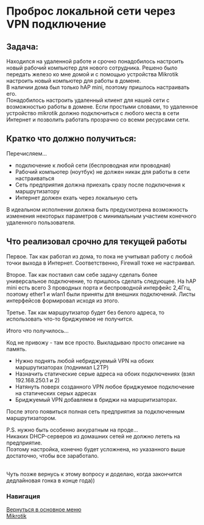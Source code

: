 # Проброс локальной сети через VPN подключение

## Задача:
Находился на удаленной работе и срочно понадобилось настроить новый рабочий компьютер для нового сотрудника.
Решено было передать железо ко мне домой и с помощью устройства Mikrotik настроить новый компьютер для работы в домене.
<br>В наличии дома был только hAP mini, поэтому пришлось настраивать его. 
<br>Понадобилось настроить удаленный клиент для нашей сети с возможностью работы в домене.
Если простыми словами, то удаленное устройство mikrotik должно подключиться с любого места в сети Интернет и 
позволить работать прозрачно со всеми ресурсами сети.

## Кратко что должно получиться:
Перечисляем...
* подключение к любой сети (беспроводная или проводная)
* Рабочий компьютер (ноутбук) не должен никак для работы в сети настраиваться
* Сеть предприятия должна приехать сразу после подключения к маршрутизатору
* Интернет должен ехать через локальную сеть

В идеальном исполнении должна быть предусмотрена возможность изменения некоторых параметров с минимальным участием конечного удаленного пользователя.

## Что реализовал срочно для текущей работы
Первое. Так как работал из дома, то пока не учитывал работу с любой точки выхода в Интернет.
Соответственно, Firewall тоже не настраивал.

Второе. Так как поставил сам себе задачу сделать более универсальное подключение, то пришлось сделать следующее.
На hAP mini есть всего 3 проводных порта и беспроводной интерфейс 2,4Ггц, поэтому ether1 и wlan1 были приняты для внешних подключений.
Листы интерфейсов формировал исходя из этого.

Третье. Так как маршрутизатор будет без белого адреса, то использовать что-то бриджуемое не получится.

Итого что получилось...

Код не привожу - там все просто. Выкладываю просто описание на память.
* Нужно поднять любой небриджуемый VPN на обоих маршрутизаторах (поднимал L2TP)
* Назначить статические серые адреса на обоих подключениях (взял 192.168.250.1 и 2)
* Натянуть поверх созданного VPN любое бриджуемое подключение на статических серых адресах
* Бриджуемый VPN добавляем в бриджи на маршритизаторах.

После этого появиться полная сеть предприятия за подключенным маршрутизатором.

P.S. нужно быть особенно аккуратным на проде...<br> 
Никаких DHCP-серверов из домашних сетей не должно лететь на предприятие.<br>
Поэтому настройка, конечно будет усложнена, но указанного выше достаточно, чтобы все заработало.

<br> Чуть позже вернусь к этому вопросу и доделаю, когда закончится дедлайновая гонка в конце года))

### Навигация
[Вернуться в основное меню](../README.md)
<br> [Mikrotik](../mikrotik/README.md)


